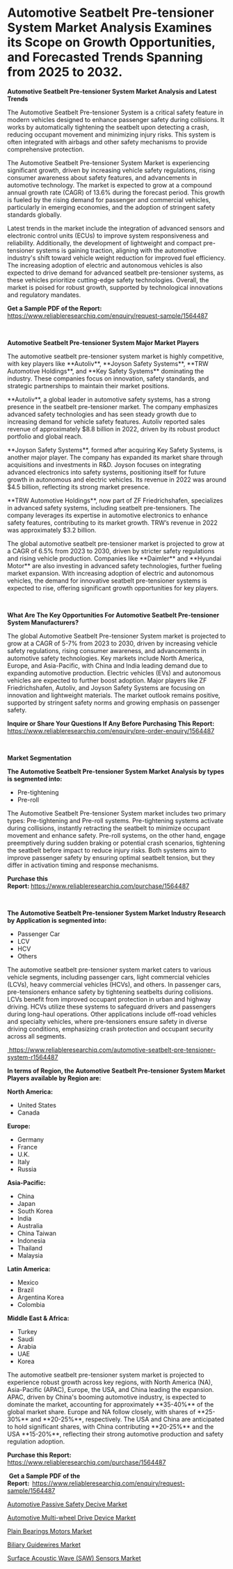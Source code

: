 <p><h1>Automotive Seatbelt Pre-tensioner System Market Analysis Examines its Scope on Growth Opportunities, and Forecasted Trends Spanning from 2025 to 2032.</h1></p><p><strong>Automotive Seatbelt Pre-tensioner System Market Analysis and Latest Trends</strong></p>
<p><p>The Automotive Seatbelt Pre-tensioner System is a critical safety feature in modern vehicles designed to enhance passenger safety during collisions. It works by automatically tightening the seatbelt upon detecting a crash, reducing occupant movement and minimizing injury risks. This system is often integrated with airbags and other safety mechanisms to provide comprehensive protection.</p><p>The Automotive Seatbelt Pre-tensioner System Market is experiencing significant growth, driven by increasing vehicle safety regulations, rising consumer awareness about safety features, and advancements in automotive technology. The market is expected to grow at a compound annual growth rate (CAGR) of 13.6% during the forecast period. This growth is fueled by the rising demand for passenger and commercial vehicles, particularly in emerging economies, and the adoption of stringent safety standards globally.</p><p>Latest trends in the market include the integration of advanced sensors and electronic control units (ECUs) to improve system responsiveness and reliability. Additionally, the development of lightweight and compact pre-tensioner systems is gaining traction, aligning with the automotive industry's shift toward vehicle weight reduction for improved fuel efficiency. The increasing adoption of electric and autonomous vehicles is also expected to drive demand for advanced seatbelt pre-tensioner systems, as these vehicles prioritize cutting-edge safety technologies. Overall, the market is poised for robust growth, supported by technological innovations and regulatory mandates.</p></p>
<p><strong>Get a Sample PDF of the Report:&nbsp;</strong> <a href="https://www.reliableresearchiq.com/enquiry/request-sample/1564487?utm_campaign=1876&utm_medium=2&utm_source=Github&utm_content=ia&utm_term=23012025&utm_id=automotive-seatbelt-pre-tensioner-system">https://www.reliableresearchiq.com/enquiry/request-sample/1564487</a></p>
<p>&nbsp;</p>
<p><strong>Automotive Seatbelt Pre-tensioner System Major Market Players</strong></p>
<p><p>The automotive seatbelt pre-tensioner system market is highly competitive, with key players like **Autoliv**, **Joyson Safety Systems**, **TRW Automotive Holdings**, and **Key Safety Systems** dominating the industry. These companies focus on innovation, safety standards, and strategic partnerships to maintain their market positions.</p><p>**Autoliv**, a global leader in automotive safety systems, has a strong presence in the seatbelt pre-tensioner market. The company emphasizes advanced safety technologies and has seen steady growth due to increasing demand for vehicle safety features. Autoliv reported sales revenue of approximately $8.8 billion in 2022, driven by its robust product portfolio and global reach.</p><p>**Joyson Safety Systems**, formed after acquiring Key Safety Systems, is another major player. The company has expanded its market share through acquisitions and investments in R&D. Joyson focuses on integrating advanced electronics into safety systems, positioning itself for future growth in autonomous and electric vehicles. Its revenue in 2022 was around $4.5 billion, reflecting its strong market presence.</p><p>**TRW Automotive Holdings**, now part of ZF Friedrichshafen, specializes in advanced safety systems, including seatbelt pre-tensioners. The company leverages its expertise in automotive electronics to enhance safety features, contributing to its market growth. TRW’s revenue in 2022 was approximately $3.2 billion.</p><p>The global automotive seatbelt pre-tensioner market is projected to grow at a CAGR of 6.5% from 2023 to 2030, driven by stricter safety regulations and rising vehicle production. Companies like **Daimler** and **Hyundai Motor** are also investing in advanced safety technologies, further fueling market expansion. With increasing adoption of electric and autonomous vehicles, the demand for innovative seatbelt pre-tensioner systems is expected to rise, offering significant growth opportunities for key players.</p></p>
<p>&nbsp;</p>
<p><strong>What Are The Key Opportunities For Automotive Seatbelt Pre-tensioner System Manufacturers?</strong></p>
<p><p>The global Automotive Seatbelt Pre-tensioner System market is projected to grow at a CAGR of 5-7% from 2023 to 2030, driven by increasing vehicle safety regulations, rising consumer awareness, and advancements in automotive safety technologies. Key markets include North America, Europe, and Asia-Pacific, with China and India leading demand due to expanding automotive production. Electric vehicles (EVs) and autonomous vehicles are expected to further boost adoption. Major players like ZF Friedrichshafen, Autoliv, and Joyson Safety Systems are focusing on innovation and lightweight materials. The market outlook remains positive, supported by stringent safety norms and growing emphasis on passenger safety.</p></p>
<p><strong>Inquire or Share Your Questions If Any Before Purchasing This Report:</strong> <a href="https://www.reliableresearchiq.com/enquiry/pre-order-enquiry/1564487?utm_campaign=1876&utm_medium=2&utm_source=Github&utm_content=ia&utm_term=23012025&utm_id=automotive-seatbelt-pre-tensioner-system">https://www.reliableresearchiq.com/enquiry/pre-order-enquiry/1564487</a></p>
<p>&nbsp;</p>
<p><strong>Market Segmentation</strong></p>
<p><strong>The Automotive Seatbelt Pre-tensioner System Market Analysis by types is segmented into:</strong></p>
<p><ul><li>Pre-tightening</li><li>Pre-roll</li></ul></p>
<p><p>The Automotive Seatbelt Pre-tensioner System market includes two primary types: Pre-tightening and Pre-roll systems. Pre-tightening systems activate during collisions, instantly retracting the seatbelt to minimize occupant movement and enhance safety. Pre-roll systems, on the other hand, engage preemptively during sudden braking or potential crash scenarios, tightening the seatbelt before impact to reduce injury risks. Both systems aim to improve passenger safety by ensuring optimal seatbelt tension, but they differ in activation timing and response mechanisms.</p></p>
<p><strong>Purchase this Report:&nbsp;</strong><a href="https://www.reliableresearchiq.com/purchase/1564487?utm_campaign=1876&utm_medium=2&utm_source=Github&utm_content=ia&utm_term=23012025&utm_id=automotive-seatbelt-pre-tensioner-system">https://www.reliableresearchiq.com/purchase/1564487</a></p>
<p>&nbsp;</p>
<p><strong>The Automotive Seatbelt Pre-tensioner System Market Industry Research by Application is segmented into:</strong></p>
<p><ul><li>Passenger Car</li><li>LCV</li><li>HCV</li><li>Others</li></ul></p>
<p><p>The automotive seatbelt pre-tensioner system market caters to various vehicle segments, including passenger cars, light commercial vehicles (LCVs), heavy commercial vehicles (HCVs), and others. In passenger cars, pre-tensioners enhance safety by tightening seatbelts during collisions. LCVs benefit from improved occupant protection in urban and highway driving. HCVs utilize these systems to safeguard drivers and passengers during long-haul operations. Other applications include off-road vehicles and specialty vehicles, where pre-tensioners ensure safety in diverse driving conditions, emphasizing crash protection and occupant security across all segments.</p></p>
<p><a href="https://www.reliableresearchiq.com/automotive-seatbelt-pre-tensioner-system-r1564487?utm_campaign=1876&utm_medium=2&utm_source=Github&utm_content=ia&utm_term=23012025&utm_id=automotive-seatbelt-pre-tensioner-system">&nbsp;https://www.reliableresearchiq.com/automotive-seatbelt-pre-tensioner-system-r1564487</a></p>
<p><strong>In terms of Region, the Automotive Seatbelt Pre-tensioner System Market Players available by Region are:</strong></p>
<p>
    <p> <strong> North America: </strong>
        <ul>
            <li>United States</li>
            <li>Canada</li>
        </ul>
        </p> 
    <p> <strong> Europe: </strong>
        <ul>
            <li>Germany</li>
            <li>France</li>
            <li>U.K.</li>
            <li>Italy</li>
            <li>Russia</li>
        </ul>
        </p> 
    <p> <strong> Asia-Pacific: </strong>
        <ul>
            <li>China</li>
            <li>Japan</li>
            <li>South Korea</li>
            <li>India</li>
            <li>Australia</li>
            <li>China Taiwan</li>
            <li>Indonesia</li>
            <li>Thailand</li>
            <li>Malaysia</li>
        </ul>
        </p> 
    <p> <strong> Latin America: </strong>
        <ul>
            <li>Mexico</li>
            <li>Brazil</li>
            <li>Argentina Korea</li>
            <li>Colombia</li>
        </ul>
        </p> 
    <p> <strong> Middle East & Africa: </strong>
        <ul>
            <li>Turkey</li>
            <li>Saudi</li>
            <li>Arabia</li>
            <li>UAE</li>
            <li>Korea</li>
        </ul>
    </p>
    </p>
<p><p>The automotive seatbelt pre-tensioner system market is projected to experience robust growth across key regions, with North America (NA), Asia-Pacific (APAC), Europe, the USA, and China leading the expansion. APAC, driven by China's booming automotive industry, is expected to dominate the market, accounting for approximately **35-40%** of the global market share. Europe and NA follow closely, with shares of **25-30%** and **20-25%**, respectively. The USA and China are anticipated to hold significant shares, with China contributing **20-25%** and the USA **15-20%**, reflecting their strong automotive production and safety regulation adoption.</p></p>
<p><strong>Purchase this Report: </strong><a href="https://www.reliableresearchiq.com/purchase/1564487?utm_campaign=1876&utm_medium=2&utm_source=Github&utm_content=ia&utm_term=23012025&utm_id=automotive-seatbelt-pre-tensioner-system">https://www.reliableresearchiq.com/purchase/1564487</a></p>
<p>&nbsp;<strong>Get a Sample PDF of the Report:&nbsp;&nbsp;</strong><a href="https://www.reliableresearchiq.com/enquiry/request-sample/1564487?utm_campaign=1876&utm_medium=2&utm_source=Github&utm_content=ia&utm_term=23012025&utm_id=automotive-seatbelt-pre-tensioner-system">https://www.reliableresearchiq.com/enquiry/request-sample/1564487</a></p>
<p><strong></strong></p>
<p><p><a href="https://github.com/soufframalvina2001/Market-Research-Report-List-1/blob/main/automotive-passive-safety-decive-market.md?utm_campaign=1876&utm_medium=2&utm_source=Github&utm_content=ia&utm_term=23012025&utm_id=automotive-seatbelt-pre-tensioner-system">Automotive Passive Safety Decive Market</a></p><p><a href="https://github.com/mezokathleen834/Market-Research-Report-List-1/blob/main/automotive-multi-wheel-drive-device-market.md?utm_campaign=1876&utm_medium=2&utm_source=Github&utm_content=ia&utm_term=23012025&utm_id=automotive-seatbelt-pre-tensioner-system">Automotive Multi-wheel Drive Device Market</a></p><p><a href="https://www.linkedin.com/pulse/plain-bearings-motors-market-forecastfor-year2025-2032-insigths-kqlmc?utm_campaign=1876&utm_medium=2&utm_source=Github&utm_content=ia&utm_term=23012025&utm_id=automotive-seatbelt-pre-tensioner-system">Plain Bearings Motors Market</a></p><p><a href="https://www.linkedin.com/pulse/examining-global-biliary-guidewires-markets-131cagr-andmarketsizebetween-juunf?utm_campaign=1876&utm_medium=2&utm_source=Github&utm_content=ia&utm_term=23012025&utm_id=automotive-seatbelt-pre-tensioner-system">Biliary Guidewires Market</a></p><p><a href="https://www.linkedin.com/pulse/comprehensive-analysis-surface-acoustic-wave-saw-sensors-market-xg1mf?utm_campaign=1876&utm_medium=2&utm_source=Github&utm_content=ia&utm_term=23012025&utm_id=automotive-seatbelt-pre-tensioner-system">Surface Acoustic Wave (SAW) Sensors Market</a></p></p>